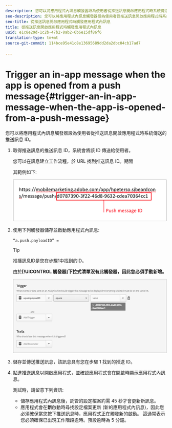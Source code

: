 ```yaml
---
description: 您可以將應用程式內訊息觸發器設為使用者從推送訊息開啟應用程式時系統傳送的推送訊息 ID。
seo-description: 您可以將應用程式內訊息觸發器設為使用者從推送訊息開啟應用程式時系統傳送的推送訊息 ID。
seo-title: 從推送訊息開啟應用程式時觸發應用程式內訊息
title: 從推送訊息開啟應用程式時觸發應用程式內訊息
uuid: e1c8e29d-1c2b-47b2-8ab2-6b6e15df86f6
translation-type: tm+mt
source-git-commit: 114bce95e41c8e13695689dd2da2dbc04cb17ad7

---
```



# Trigger an in-app message when the app is opened from a push message{#trigger-an-in-app-message-when-the-app-is-opened-from-a-push-message}

您可以將應用程式內訊息觸發器設為使用者從推送訊息開啟應用程式時系統傳送的推送訊息 ID。

1. 取得推送訊息的推送訊息 ID，系統會將該 ID 傳送給使用者。

   您可以在訊息建立工作流程，於 URL 找到推送訊息 ID。期間

   其範例如下:

   ![](assets/brandon_task1.png)

1. 使用下列觸發器儲存並啟動應用程式內訊息:

   `“a.push.payloadID” =`

   >[!TIP]
   >
   >推播訊息ID是您在步驟1中找到的ID。

   由於&#x200B;**[!UICONTROL 觸發器]下拉式清單沒有此觸發器，因此您必須手動新增。**

   ![](assets/brandon_task2.png)

1. 儲存並傳送推送訊息，該訊息具有您在步驟 1 找到的推送 ID。
1. 點進推送訊息以開啟應用程式，並確認應用程式會在開啟時顯示應用程式內訊息。

   測試時，請留意下列資訊:

   * 儲存應用程式內訊息後，託管的設定檔案約需 45 秒才會更新新訊息。
   * 應用程式會在&#x200B;**新**&#x200B;啟動時尋找設定檔案更新 (新的應用程式內訊息)，因此您必須確保當您按下推送訊息時，應用程式正在觸發新的啟動。
   這通常表示您必須確保已出現工作階段逾時。預設逾時為 5 分鐘。

